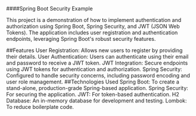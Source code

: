 ####Spring Boot Security Example

This project is a demonstration of how to implement authentication and authorization using Spring Boot, Spring Security, and JWT (JSON Web Tokens). The application includes user registration and authentication endpoints, leveraging Spring Boot's robust security features.

##Features
    User Registration: Allows new users to register by providing their details.
   User Authentication: Users can authenticate using their email and password to receive a JWT token.
    JWT Integration: Secure endpoints using JWT tokens for authentication and authorization.
    Spring Security: Configured to handle security concerns, including password encoding and user role management.
##Technologies Used
    Spring Boot: To create a stand-alone, production-grade Spring-based application.
    Spring Security: For securing the application.
    JWT: For token-based authentication.
    H2 Database: An in-memory database for development and testing.
    Lombok: To reduce boilerplate code.

